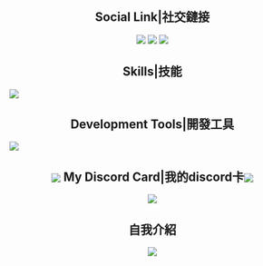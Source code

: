 <h2 align="center">Social Link|社交鏈接</h2>

<p align="center">
  <a href="mailto:snowball@cloudxact.com" target="_blanket"><img src="https://icons.iconarchive.com/icons/dtafalonso/android-lollipop/64/Gmail-icon.png"/></a>
  <a href="https://www.youtube.com/channel/UCTEoPh7gMz-gd8D44b1OmYQ" target="_blanket"><img src="https://i.imgur.com/kk27I6n.png"/></a>
  <a href="https://discord.com/users/705674606043856956/" target="_blanket"><img src="https://i.imgur.com/XaAYKfF.png"/></a>
</p>

<h2 align="center">Skills|技能</h2>
  <a href="https://www.cloudxact.com" align="center">
    <img src="https://skillicons.dev/icons?i=html,java,js,nodejs,php,py,unity" />
  </a>

<h2 align="center">Development Tools|開發工具</h2>
  <a href="https://www.cloudxact.com" align="center">
    <img src="https://skillicons.dev/icons?i=discord,bots,ai,idea,ps,pr,powershell,stackoverflow,unity" />
  </a>


  <h2 align="center"><img src="https://cdn.cloudxact.com/images/%E6%9C%AA%E5%91%BD%E5%90%8D%E8%A8%AD%E8%A8%88%20(9).png" align="center"/> My Discord Card|我的discord卡<img src="https://cdn.cloudxact.com/images/%E6%9C%AA%E5%91%BD%E5%90%8D%E8%A8%AD%E8%A8%88%20(9).png" align="center"/></h2>

<div align="center">
    <a href="https://discord.com/users/705674606043856956" >  
          <img src="https://lanyard.cnrad.dev/api/705674606043856956?theme=light&bg=809ecf&animated=false&hideDiscrim=true&borderRadius=30px&idleMessage=Probably%20doing%20something%20else..."  />  
    </a>  
</div>

<h2 align="center">自我介紹</h2>
<div align="center">
    <a href="[https://my.hbot.fun/card/70567460604385695](https://my.hbot.fun/card/705674606043856956)6" >  
          <img src="[https://my.hbot.fun/card/705674606043856956](https://my.hbot.fun/card/705674606043856956)"/>  
    </a>  
</div>

  <!--
  <img src="https://github-readme-stats.vercel.app/api/pin/?username=Kevin28576&repo=Python-Ticket-BOT&theme=tokyonight" />
  -->
</p>

